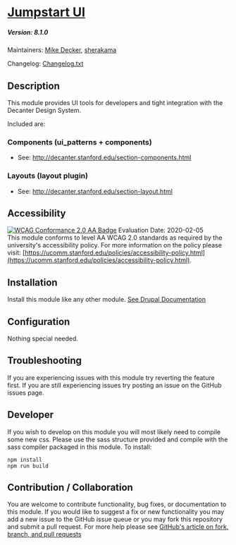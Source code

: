 # [Jumpstart UI](https://github.com/SU-SWS/jumpstart_ui)
##### Version: 8.1.0

Maintainers: [Mike Decker](https://github.com/pookmish), [sherakama](https://github.com/sherakama)  

Changelog: [Changelog.txt](CHANGELOG.txt)

Description
---

This module provides UI tools for developers and tight integration with the Decanter Design System.

Included are:

### Components (ui_patterns + components)
- See: http://decanter.stanford.edu/section-components.html

### Layouts (layout plugin)
- See: http://decanter.stanford.edu/section-layout.html


Accessibility
---
[![WCAG Conformance 2.0 AA Badge](https://www.w3.org/WAI/wcag2AA-blue.png)](https://www.w3.org/TR/WCAG20/)
Evaluation Date: 2020-02-05  
This module conforms to level AA WCAG 2.0 standards as required by the university's accessibility policy. For more information on the policy please visit: [https://ucomm.stanford.edu/policies/accessibility-policy.html](https://ucomm.stanford.edu/policies/accessibility-policy.html).

Installation
---

Install this module like any other module. [See Drupal Documentation](https://drupal.org/documentation/install/modules-themes/modules-8)

Configuration
---

Nothing special needed.


Troubleshooting
---

If you are experiencing issues with this module try reverting the feature first. If you are still experiencing issues try posting an issue on the GitHub issues page.

Developer
---

If you wish to develop on this module you will most likely need to compile some new css. Please use the sass structure provided and compile with the sass compiler packaged in this module. To install:

```
npm install
npm run build
```

Contribution / Collaboration
---

You are welcome to contribute functionality, bug fixes, or documentation to this module. If you would like to suggest a fix or new functionality you may add a new issue to the GitHub issue queue or you may fork this repository and submit a pull request. For more help please see [GitHub's article on fork, branch, and pull requests](https://help.github.com/articles/using-pull-requests)
